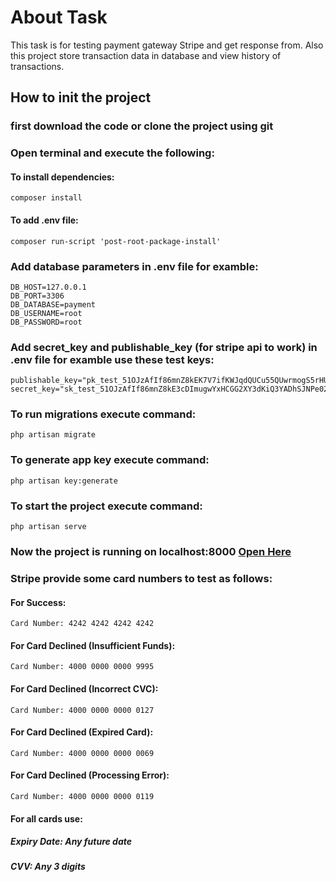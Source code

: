 
# About Task
This task is for testing payment gateway Stripe and get response from.
Also this project store transaction data in database and view history of transactions.

## How to init the project

### first download the code or  clone the project using git


### Open terminal and execute the following: 

#### To install dependencies:

```
composer install 
```

#### To add .env file:

```
composer run-script 'post-root-package-install'
```

### Add database parameters in .env file for examble: 

```
DB_HOST=127.0.0.1
DB_PORT=3306
DB_DATABASE=payment
DB_USERNAME=root
DB_PASSWORD=root 
```

### Add secret_key and publishable_key (for stripe api to work) in .env file for examble use these test keys:

```
publishable_key="pk_test_51OJzAfIf86mnZ8kEK7V7ifKWJqdQUCu55QUwrmogS5rHUAWWQo7mIMGq2bGYHuTZ2JcWjWmguFjSz2kJwwviCQl400mgCe9dZU"
secret_key="sk_test_51OJzAfIf86mnZ8kE3cDImugwYxHCGG2XY3dKiQ3YADhSJNPe02Yebdcz6kyt7aeOhqIl6YgZWP2yihBpgxY8v8fU00xz317FFa"
```


### To run migrations execute command:

```
php artisan migrate
```


### To generate app key execute command:

```
php artisan key:generate
```


### To start the project execute command:

```
php artisan serve
```


### Now the project is running on localhost:8000 <a target="_blank" href="http://127.0.0.1:8000">Open Here</a>


### Stripe provide some card numbers to test as follows:

#### For Success:

```
Card Number: 4242 4242 4242 4242
```


#### For Card Declined (Insufficient Funds):

```
Card Number: 4000 0000 0000 9995
```


#### For Card Declined (Incorrect CVC):

```
Card Number: 4000 0000 0000 0127
```


#### For Card Declined (Expired Card):

```
Card Number: 4000 0000 0000 0069
```


#### For Card Declined (Processing Error):

```
Card Number: 4000 0000 0000 0119
```


#### For all cards use:
##### Expiry Date: Any future date
##### CVV: Any 3 digits 